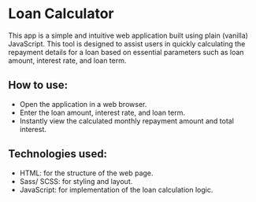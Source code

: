 # Loan Calculator 
This app is a simple and intuitive web application built using plain (vanilla) JavaScript. This tool is designed to assist users in quickly calculating the repayment details for a loan based on essential parameters such as loan amount, interest rate, and loan term.

## How to use:
- Open the application in a web browser.
- Enter the loan amount, interest rate, and loan term.
- Instantly view the calculated monthly repayment amount and total interest.

## Technologies used:
- HTML: for the structure of the web page.
- Sass/ SCSS: for styling and layout.
- JavaScript: for implementation of the loan calculation logic.